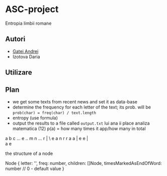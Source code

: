 # ASC-project
Entropia limbii romane

## Autori

* [Gatej Andrei](https://github.com/Andrei0872)
* Izotova Daria

## Utilizare

## Plan

* we get some texts from recent news and set it as data-base
* determine the frequency for each letter of the text; its prob. will be `prob(char) = freq(char) / text.length`
* entropy (use formula)
* output the results to a file called `output.txt`
lui ana ii place analiza matematica (12)
p(a) = how many times it app/how many in total


a   b c ... e .. m  n ... r
| \              e  a
n  r             r  a
a  |             e
   e
   | \
   a  e

  
the structure of a node

Node {
  letter: '',
  freq: number,
  children: []Node,
  timesMarkedAsEndOfWord: number // 0 - default value
}
